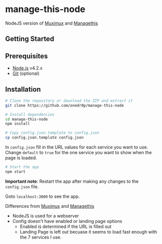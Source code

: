 # manage-this-node

NodeJS version of [Muximux](https://github.com/mescon/Muximux/) and [Managethis](https://github.com/Tenzinn3/Managethis)

Getting Started
---------------

## Prerequisites
- [Node.js](http://nodejs.org) v4.2.x
- [Git](https://git-scm.com/downloads) (optional)

## Installation

```bash
# Clone the repository or download the ZIP and extract it
git clone https://github.com/onedr0p/manage-this-node
```

```bash
# Install dependencies
cd manage-this-node
npm install
```

```bash
# Copy config.json.template to config.json
cp config.json.template config.json
```

In `config.json` fill in the URL values for each service you want to use.
Change `default` to `true` for the one service you want to show when the page is loaded.

```bash
# Start the app
npm start
```
**Important note**: Restart the app after making any changes to the `config.json` file.

Goto `localhost:3000` to see the app.

Differences from [Muximux](https://github.com/mescon/Muximux/) and [Managethis](https://github.com/Tenzinn3/Managethis)
- NodeJS is used for a webserver
- Config doesn't have enabled or landing page options
  - Enabled is determined if the URL is filled out
  - Landing Page is left out becuase it seems to load fast enough with the 7 services I use.
